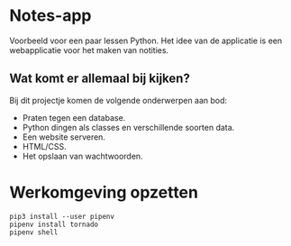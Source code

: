 # Notes-app
Voorbeeld voor een paar lessen Python. Het idee van de applicatie is een webapplicatie voor het maken van notities.

## Wat komt er allemaal bij kijken?
Bij dit projectje komen de volgende onderwerpen aan bod:
- Praten tegen een database.
- Python dingen als classes en verschillende soorten data.
- Een website serveren.
- HTML/CSS.
- Het opslaan van wachtwoorden.

# Werkomgeving opzetten
```
pip3 install --user pipenv
pipenv install tornado
pipenv shell
```
